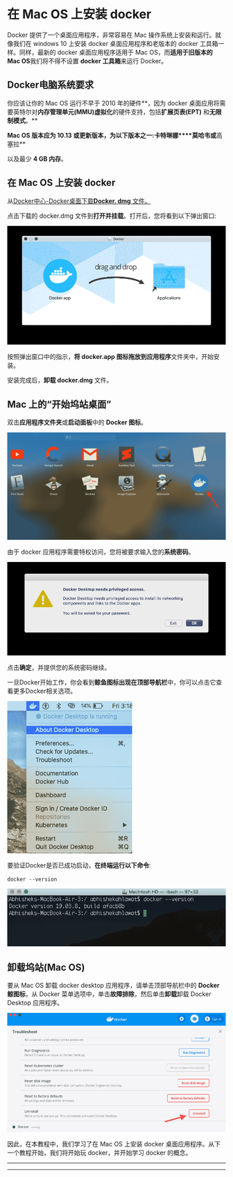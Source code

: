 # 在 Mac OS 上安装 docker

Docker 提供了一个桌面应用程序，非常容易在 Mac 操作系统上安装和运行。就像我们在 windows 10 上安装 docker 桌面应用程序和老版本的 docker 工具箱一样。同样，最新的 docker 桌面应用程序适用于 Mac OS，而**适用于旧版本的 Mac OS**我们将不得不设置 **docker 工具箱**来运行 Docker。

## Docker电脑系统要求

你应该让你的 Mac OS 运行不早于 2010 年的硬件**，因为 docker 桌面应用将需要英特尔对**内存管理单元(MMU)虚拟化**的硬件支持，包括**扩展页表(EPT)** 和**无限制模式**。**

 **Mac OS **版本应为 10.13 或更新版本**，为以下版本之一:**卡特琳娜****莫哈韦**或**高塞拉**

以及最少 **4 GB 内存**。

## 在 Mac OS 上安装 docker

从[Docker中心-Docker桌面下载**Docker. dmg** 文件。](https://hub.docker.com/editions/community/docker-ce-desktop-mac/)

点击下载的 docker.dmg 文件到**打开并挂载**。打开后，您将看到以下弹出窗口:

![Install docker desktop for Mac OS](img/f958ad27998c0d3085fbe6433f34af85.png)

按照弹出窗口中的指示，**将 docker.app 图标拖放到应用程序**文件夹中，开始安装。

安装完成后，**卸载 docker.dmg** 文件。

## Mac 上的“开始坞站桌面”

双击**应用程序文件夹**或**启动面板**中的 **Docker 图标**。

![start docker desktop on mac os](img/27ce38bd3488e8a741bd78fadca33ac3.png)

由于 docker 应用程序需要特权访问，您将被要求输入您的**系统密码**。

![start docker desktop app on mac os](img/299407ff431f4199aa8ed713f00860cf.png)

点击**确定**，并提供您的系统密码继续。

一旦Docker开始工作，你会看到**鲸鱼图标出现在顶部导航栏**中，你可以点击它查看更多Docker相关选项。

![start docker on mac OS](img/4069dead907f512780f8a72c8ec173fc.png)

要验证Docker是否已成功启动，**在终端运行以下命令**:

```
docker --version
```

![docker --version command output](img/2cf82a9fa0ec6f5c2fadfc882ea14b25.png)

## 卸载坞站(Mac OS)

要从 Mac OS 卸载 docker desktop 应用程序，请单击顶部导航栏中的 **Docker 鲸图标**，从 Docker 菜单选项中，单击**故障排除**，然后单击**卸载**卸载 Docker Desktop 应用程序。

![Uninstalling docker from Mac OS](img/b6af9646fb4a63220ff24f43d716f0d1.png)

因此，在本教程中，我们学习了在 Mac OS 上安装 docker 桌面应用程序。从下一个教程开始，我们将开始玩 docker，并开始学习 docker 的概念。

* * *

* * ***